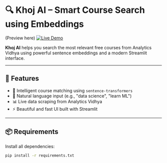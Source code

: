 # 🔍 Khoj AI – Smart Course Search using Embeddings 
(Preview here) [![Live Demo](https://img.shields.io/badge/HuggingFace-Demo-blue?logo=huggingface&style=for-the-badge)](https://huggingface.co/spaces/kshitijsharma19/Khoj-AI)


**Khoj AI** helps you search the most relevant free courses from Analytics Vidhya using powerful sentence embeddings and a modern Streamlit interface.

---

## 🚀 Features
- 🔎 Intelligent course matching using `sentence-transformers`
- 💬 Natural language input (e.g., "data science", "learn ML")
- 📊 Live data scraping from Analytics Vidhya
- ⚡ Beautiful and fast UI built with Streamlit

---

## 📦 Requirements

Install all dependencies:

```bash
pip install -r requirements.txt
